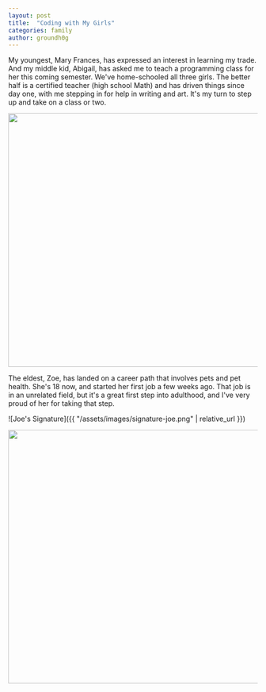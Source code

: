 ```yaml
---
layout: post
title:  "Coding with My Girls"
categories: family
author: groundh0g
---
```


My youngest, Mary Frances, has expressed an interest in learning my trade. And my middle kid, Abigail, has asked me to teach a programming class for her this coming semester. We've home-schooled all three girls. The better half is a certified teacher (high school Math) and has driven things since day one, with me stepping in for help in writing and art. It's my turn to step up and take on a class or two.

<img src='{{ "/assets/images/blog/abby-programming-note.png" | relative_url }}' style="width:512px;" />

The eldest, Zoe, has landed on a career path that involves pets and pet health. She's 18 now, and started her first job a few weeks ago. That job is in an unrelated field, but it's a great first step into adulthood, and I've very proud of her for taking that step.

![Joe's Signature]({{ "/assets/images/signature-joe.png" | relative_url }})

<img src='{{ "/assets/images/blog/zoe-at-first-job.jpg" | relative_url }}' style="width:512px;" />
